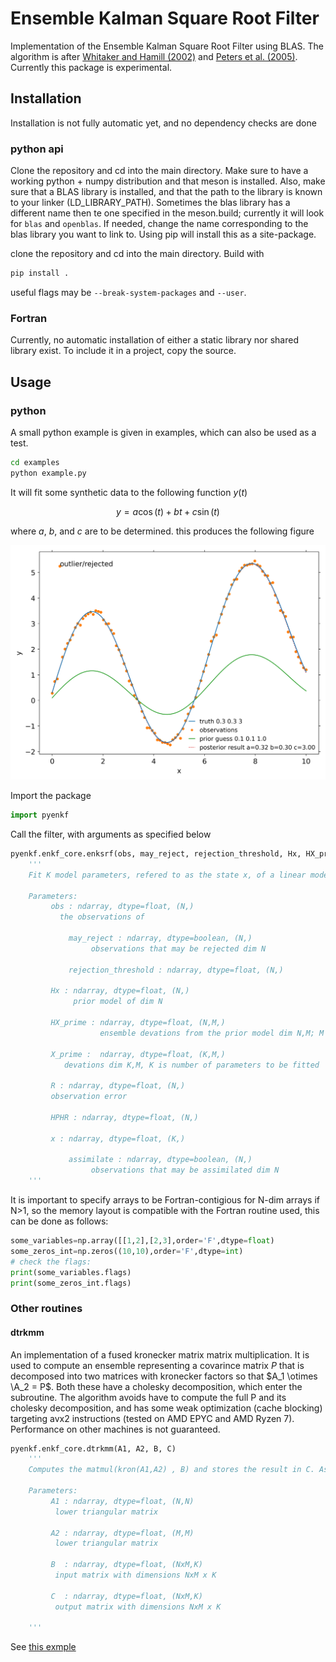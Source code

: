 # Ensemble Kalman Square Root Filter

Implementation of the Ensemble Kalman Square Root Filter using BLAS. The algorithm is after [Whitaker and Hamill (2002)](https://journals.ametsoc.org/view/journals/mwre/130/7/1520-0493_2002_130_1913_edawpo_2.0.co_2.xml) and [Peters et al. (2005)](https://agupubs.onlinelibrary.wiley.com/doi/abs/10.1029/2005JD006157). Currently this package is experimental.

## Installation

Installation is not fully automatic yet, and no dependency checks are done

### python api 

Clone the repository and cd into the main directory. Make sure to have a working python + numpy distribution and that meson is installed. Also, make sure that a BLAS library is installed, and that the path to the library is known to your linker (LD_LIBRARY_PATH). Sometimes the blas library has a different name then te one specified in the meson.build; currently it will look for `blas` and `openblas`. If needed, change the name corresponding to the blas library you want to link to. Using pip will install this as a site-package.

clone the repository and cd into the main directory. Build with
```sh
pip install . 
```
useful flags may be `--break-system-packages` and `--user`. 

### Fortran

Currently, no automatic installation of either a static library nor shared library exist. To include it in a project, copy the source. 

## Usage

### python
A small python example is given in examples, which can also be used as a test.
```sh
cd examples
python example.py
```

It will fit some synthetic data to the following function $y(t)$

$$ y = a\cos(t) + bt + c\sin(t) $$

where $a$, $b$, and $c$ are to be determined. this produces the following figure

![Ensemble Kalman Square Root Filter example: ](examples/test.png)

Import the package
```python
import pyenkf
```
Call the filter, with arguments as specified below
```python
pyenkf.enkf_core.enksrf(obs, may_reject, rejection_threshold, Hx, HX_prime, X_prime, R, HPHR, x, rejected,assimilate)
	'''
	Fit K model parameters, refered to as the state x, of a linear model H to N observations using en ensemble kalman filter approach, with M members. The following input parameters are modified in place: Hx, rejected, x, HX_prime, X_prime, HPHR. Make sure that np.arrays are fortran contigious arrays, i.e. their order='F'. 

	Parameters:  
	     obs : ndarray, dtype=float, (N,)
	 	   the observations of 

    	     may_reject : ndarray, dtype=boolean, (N,)
	     		  observations that may be rejected dim N

             rejection_threshold : ndarray, dtype=float, (N,) 

	     Hx : ndarray, dtype=float, (N,) 
	          prior model of dim N

	     HX_prime : ndarray, dtype=float, (N,M,) 
	                ensemble devations from the prior model dim N,M; M = number of ensemble members

	     X_prime :  ndarray, dtype=float, (K,M,) 
			devations dim K,M, K is number of parameters to be fitted

	     R : ndarray, dtype=float, (N,) 
		 observation error

	     HPHR : ndarray, dtype=float, (N,) 

	     x : ndarray, dtype=float, (K,) 
	
    	     assimilate : ndarray, dtype=boolean, (N,)
	     		  observations that may be assimilated dim N
	'''
```
It is important to specify arrays to be Fortran-contigious for N-dim arrays if N>1, so the memory layout is compatible with the Fortran routine used, this can be done as follows: 

```python
some_variables=np.array([[1,2],[2,3],order='F',dtype=float)
some_zeros_int=np.zeros((10,10),order='F',dtype=int)
# check the flags: 
print(some_variables.flags)
print(some_zeros_int.flags)
```

### Other routines

#### dtrkmm 

An implementation of a fused kronecker matrix matrix multiplication. It is used to compute an ensemble representing a covarince matrix $P$ that is decomposed into two matrices with kronecker factors so that $A_1 \otimes \A_2 = P$. Both these have a cholesky decomposition, which enter the subroutine. The algorithm avoids have to compute the full P and its cholesky decomposition, and has some weak optimization (cache blocking) targeting avx2 instructions (tested on AMD EPYC and AMD Ryzen 7). Performance on other machines is not guaranteed.

```python
pyenkf.enkf_core.dtrkmm(A1, A2, B, C)
	'''
	Computes the matmul(kron(A1,A2) , B) and stores the result in C. Assumes that A1 and A2 are lower triangular matrices.

	Parameters:  
	     A1 : ndarray, dtype=float, (N,N)
	 	  lower triangular matrix 

	     A2 : ndarray, dtype=float, (M,M)
	 	  lower triangular matrix 

	     B  : ndarray, dtype=float, (NxM,K)
	 	  input matrix with dimensions NxM x K 

	     C  : ndarray, dtype=float, (NxM,K)
	 	  output matrix with dimensions NxM x K 

	'''
```

See [this exmple](examples/kronmatmul.py)
